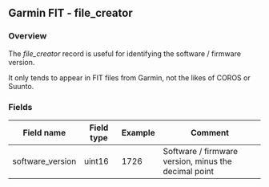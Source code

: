 ## Garmin FIT - file_creator

### Overview

The *file_creator* record is useful for identifying the software / firmware version.

It only tends to appear in FIT files from Garmin, not the likes of COROS or Suunto.



### Fields

| Field name       | Field type | Example | Comment                                              |
| ---------------- | ---------- | ------- | ---------------------------------------------------- |
| software_version | uint16     | 1726    | Software / firmware version, minus the decimal point |

